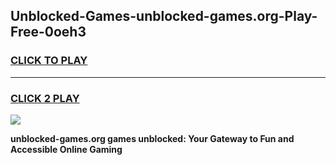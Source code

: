 
## Unblocked-Games-unblocked-games.org-Play-Free-0oeh3
<h3>
<a href="https://premium76.site?title=unblocked-games.org&ref=17A">CLICK TO PLAY</a></h3>
<hr>

<h3>
<a href="https://premium76.site?title=unblocked-games.org&ref=17A">CLICK 2 PLAY</a>
  
</h3>

<a href="https://premium76.site?title=unblocked-games.org&ref=17A"><img src="https://clearcache.store/games.png"></a>


**unblocked-games.org games unblocked: Your Gateway to Fun and Accessible Online Gaming**
